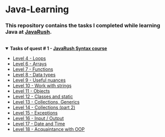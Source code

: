 # <a name="start"></a> Java-Learning

<!-- ## About <a name = "about"></a> -->

### This repository contains the tasks I completed while learning **Java** at [JavaRush](https://javarush.com/).

<br>

<details open="open">
    <summary><b>Tasks of quest # 1 - <a href="https://github.com/mentor-dev/Java-Learning/tree/main/JavaRush_1#start">JavaRush Syntax course</a></b></summary>
    <ul>
        <li><a href="https://github.com/mentor-dev/Java-Learning/tree/main/JavaRush_1/04_Loops#start">Level 4 - Loops</a></li>
        <li><a href="https://github.com/mentor-dev/Java-Learning/tree/main/JavaRush_1/06_Arrays#start">Level 6 - Arrays</a></li>
        <li><a href="https://github.com/mentor-dev/Java-Learning/tree/main/JavaRush_1/07_Functions#start">Level 7 - Functions</a></li>
        <li><a href="https://github.com/mentor-dev/Java-Learning/tree/main/JavaRush_1/08_Data_types#start">Level 8 - Data types</a></li>
        <li><a href="https://github.com/mentor-dev/Java-Learning/tree/main/JavaRush_1/09_Useful_nuances#start">Level 9 - Useful nuances</a></li>
        <li><a href="https://github.com/mentor-dev/Java-Learning/tree/main/JavaRush_1/10_Strings#start">Level 10 - Work with strings</a></li>
        <li><a href="https://github.com/mentor-dev/Java-Learning/tree/main/JavaRush_1/11_Objects#start">Level 11 - Objects</a></li>
        <li><a href="https://github.com/mentor-dev/Java-Learning/tree/main/JavaRush_1/12_Static#start">Level 12 - Classes and static</a></li>
        <li><a href="https://github.com/mentor-dev/Java-Learning/tree/main/JavaRush_1/13_Collections#start">Level 13 - Collections, Generics</a></li>
        <li><a href="https://github.com/mentor-dev/Java-Learning/tree/main/JavaRush_1/14_Collections_2#start">Level 14 - Collections (part 2)</a></li>
        <li><a href="https://github.com/mentor-dev/Java-Learning/tree/main/JavaRush_1/15_Exceptions#start">Level 15 - Exceptions</a></li>
        <li><a href="https://github.com/mentor-dev/Java-Learning/tree/main/JavaRush_1/16_Input_Output#start">Level 16 - Input / Output</a></li>
        <li><a href="https://github.com/mentor-dev/Java-Learning/tree/main/JavaRush_1/17_Date_and_Time">Level 17 - Date and Time</a></li>
        <li><a href="https://github.com/mentor-dev/Java-Learning/tree/main/JavaRush_1/18_Acquaintance_with_OOP">Level 18 - Acquaintance with OOP</a></li>
    </ul>
</details>
